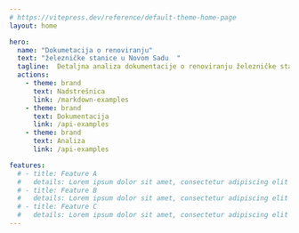 ```yaml
---
# https://vitepress.dev/reference/default-theme-home-page
layout: home

hero:
  name: "Dokumetacija o renoviranju"
  text: "železničke stanice u Novom Sadu  "
  tagline:  Detaljna analiza dokumentacije o renoviranju železničke stanice u Novom Sadu
  actions:
    - theme: brand
      text: Nadstrešnica
      link: /markdown-examples
    - theme: brand
      text: Dokumentacija
      link: /api-examples
    - theme: brand
      text: Analiza
      link: /api-examples

features:
  # - title: Feature A
  #   details: Lorem ipsum dolor sit amet, consectetur adipiscing elit
  # - title: Feature B
  #   details: Lorem ipsum dolor sit amet, consectetur adipiscing elit
  # - title: Feature C
  #   details: Lorem ipsum dolor sit amet, consectetur adipiscing elit
---
```


